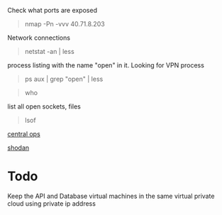 Check what ports are exposed
>nmap -Pn -vvv 40.71.8.203

Network connections
>netstat -an | less

process listing with the name "open" in it. Looking for VPN process
>ps aux | grep "open" | less

>who

list all open sockets, files
>lsof

[central ops](https://centralops.net/)

[shodan](https://www.shodan.io/)

# Todo
Keep the API and Database virtual machines in the same virtual private cloud using private ip address


